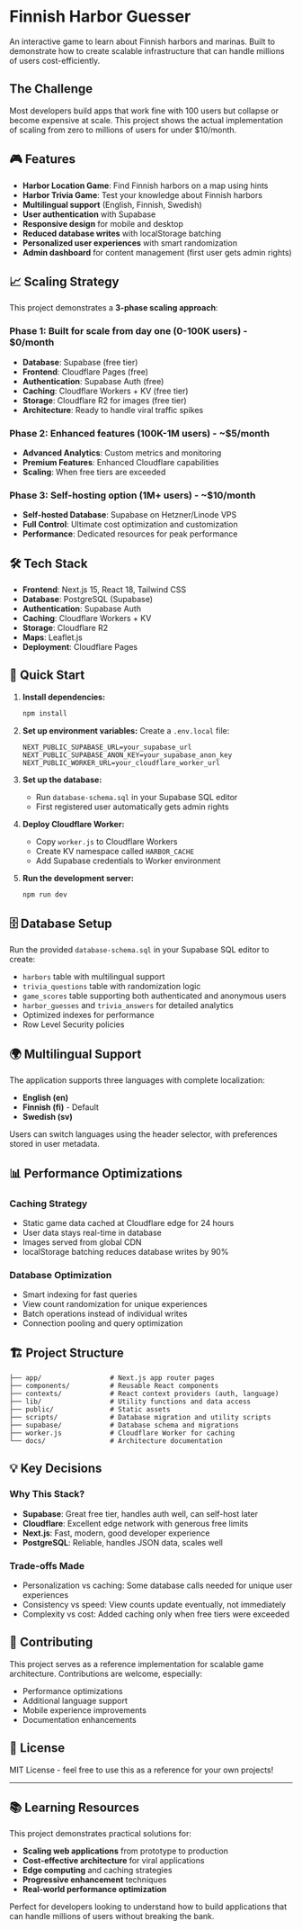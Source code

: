 # Finnish Harbor Guesser

An interactive game to learn about Finnish harbors and marinas. Built to demonstrate how to create scalable infrastructure that can handle millions of users cost-efficiently.

## The Challenge

Most developers build apps that work fine with 100 users but collapse or become expensive at scale. This project shows the actual implementation of scaling from zero to millions of users for under $10/month.

## 🎮 Features

- **Harbor Location Game**: Find Finnish harbors on a map using hints
- **Harbor Trivia Game**: Test your knowledge about Finnish harbors
- **Multilingual support** (English, Finnish, Swedish)
- **User authentication** with Supabase
- **Responsive design** for mobile and desktop
- **Reduced database writes** with localStorage batching
- **Personalized user experiences** with smart randomization
- **Admin dashboard** for content management (first user gets admin rights)

## 📈 Scaling Strategy

This project demonstrates a **3-phase scaling approach**:

### Phase 1: Built for scale from day one (0-100K users) - $0/month
- **Database**: Supabase (free tier)
- **Frontend**: Cloudflare Pages (free)
- **Authentication**: Supabase Auth (free)
- **Caching**: Cloudflare Workers + KV (free tier)
- **Storage**: Cloudflare R2 for images (free tier)
- **Architecture**: Ready to handle viral traffic spikes

### Phase 2: Enhanced features (100K-1M users) - ~$5/month
- **Advanced Analytics**: Custom metrics and monitoring
- **Premium Features**: Enhanced Cloudflare capabilities
- **Scaling**: When free tiers are exceeded

### Phase 3: Self-hosting option (1M+ users) - ~$10/month
- **Self-hosted Database**: Supabase on Hetzner/Linode VPS
- **Full Control**: Ultimate cost optimization and customization
- **Performance**: Dedicated resources for peak performance

## 🛠 Tech Stack

- **Frontend**: Next.js 15, React 18, Tailwind CSS
- **Database**: PostgreSQL (Supabase)
- **Authentication**: Supabase Auth
- **Caching**: Cloudflare Workers + KV
- **Storage**: Cloudflare R2
- **Maps**: Leaflet.js
- **Deployment**: Cloudflare Pages

## 🚀 Quick Start

1. **Install dependencies:**
   ```bash
   npm install
   ```

2. **Set up environment variables:**
   Create a `.env.local` file:
   ```env
   NEXT_PUBLIC_SUPABASE_URL=your_supabase_url
   NEXT_PUBLIC_SUPABASE_ANON_KEY=your_supabase_anon_key
   NEXT_PUBLIC_WORKER_URL=your_cloudflare_worker_url
   ```

4. **Set up the database:**
   - Run `database-schema.sql` in your Supabase SQL editor
   - First registered user automatically gets admin rights

5. **Deploy Cloudflare Worker:**
   - Copy `worker.js` to Cloudflare Workers
   - Create KV namespace called `HARBOR_CACHE`
   - Add Supabase credentials to Worker environment

6. **Run the development server:**
   ```bash
   npm run dev
   ```

## 🗄 Database Setup

Run the provided `database-schema.sql` in your Supabase SQL editor to create:

- `harbors` table with multilingual support
- `trivia_questions` table with randomization logic
- `game_scores` table supporting both authenticated and anonymous users
- `harbor_guesses` and `trivia_answers` for detailed analytics
- Optimized indexes for performance
- Row Level Security policies

## 🌍 Multilingual Support

The application supports three languages with complete localization:

- **English (en)**
- **Finnish (fi)** - Default
- **Swedish (sv)**

Users can switch languages using the header selector, with preferences stored in user metadata.

## 📊 Performance Optimizations

### Caching Strategy
- Static game data cached at Cloudflare edge for 24 hours
- User data stays real-time in database  
- Images served from global CDN
- localStorage batching reduces database writes by 90%

### Database Optimization
- Smart indexing for fast queries
- View count randomization for unique experiences
- Batch operations instead of individual writes
- Connection pooling and query optimization

## 🏗 Project Structure

```
├── app/                 # Next.js app router pages
├── components/          # Reusable React components
├── contexts/            # React context providers (auth, language)
├── lib/                 # Utility functions and data access
├── public/              # Static assets
├── scripts/             # Database migration and utility scripts
├── supabase/            # Database schema and migrations
├── worker.js            # Cloudflare Worker for caching
└── docs/                # Architecture documentation
```

## 💡 Key Decisions

### Why This Stack?

- **Supabase**: Great free tier, handles auth well, can self-host later
- **Cloudflare**: Excellent edge network with generous free limits  
- **Next.js**: Fast, modern, good developer experience
- **PostgreSQL**: Reliable, handles JSON data, scales well

### Trade-offs Made

- Personalization vs caching: Some database calls needed for unique user experiences
- Consistency vs speed: View counts update eventually, not immediately
- Complexity vs cost: Added caching only when free tiers were exceeded

## 🤝 Contributing

This project serves as a reference implementation for scalable game architecture. Contributions are welcome, especially:

- Performance optimizations
- Additional language support
- Mobile experience improvements
- Documentation enhancements

## 📄 License

MIT License - feel free to use this as a reference for your own projects!

---

## 📚 Learning Resources

This project demonstrates practical solutions for:

- **Scaling web applications** from prototype to production
- **Cost-effective architecture** for viral applications
- **Edge computing** and caching strategies
- **Progressive enhancement** techniques
- **Real-world performance optimization**

Perfect for developers looking to understand how to build applications that can handle millions of users without breaking the bank.